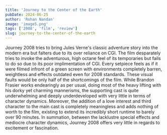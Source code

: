 ```yaml
---
title: 'Journey to the Center of the Earth'
pubDate: 2024-06-25
author: 'Rohan Nandan'
image: 'image5.png'
tags: ['2008', 'film', 'review']
slug: journey-to-the-center-of-the-earth
---
```


Journey 2008 tries to bring Jules Verne's classic adventure story into the modern era but falters due to its over reliance on CGI. The film desparately tries to invoke the adventurous, high octane feel of its temporaries but fails to do so due to its poor implimentation of CGI. Every setpiece feels as if it were filmed infront of a green screen with environments completely barren, weightless and effects outdated even for 2008 standards. These visual faults would be only half of the shortcomings of the film. While Brandon Frasier works endearingly as per usual, doing most of the heavy lifting with his dorky yet charming mannerisms, the supporting cast is quite underwhelming and deeply underdeveloped with very little in terms of character dynamics. Moreover, the addition of a love interest and third character to the main cast is completely meaningless and adds nothing of worth to the film, existing to extend its incredibly short runtime to barely over 90 minutes. In summation, between the lacklustre special effects and mediocre character dynamics, Journey 2008 offers very little in regards to excitement or fascination. 